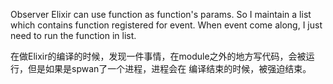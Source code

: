 Observer
Elixir can use function as function's params.
So I maintain a list which contains function registered for event.
When event come along, I just need to run the function in list.

在做Elixir的编译的时候，发现一件事情，在module之外的地方写代码，会被运行，但是如果是spwan了一个进程，进程会在 编译结束的时候，被强迫结束。
